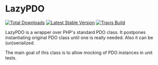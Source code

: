 LazyPDO
=======
[![Total Downloads](https://img.shields.io/packagist/dt/f3ath/lazypdo.svg)](https://packagist.org/packages/f3ath/lazypdo)
[![Latest Stable Version](https://img.shields.io/packagist/v/f3ath/lazypdo.svg)](https://packagist.org/packages/f3ath/lazypdo)
[![Travis Build](https://travis-ci.org/f3ath/lazypdo.svg?branch=master)](https://travis-ci.org/f3ath/lazypdo)


LazyPDO is a wrapper over PHP's standard PDO class. It postpones instantiating
original PDO class until one is really needed. Also it can be (un)serialized.

The main goal of this class is to allow mocking of PDO instances in unit tests.
